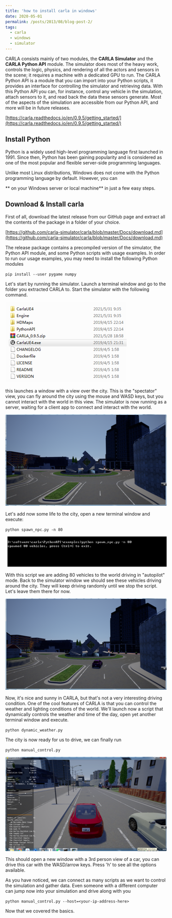 ```yaml
---
title: 'how to install carla in windows'
date: 2020-05-01
permalink: /posts/2013/08/blog-post-2/
tags:
  - carla 
  - windows
  - simulator
---
```


CARLA consists mainly of two modules, the **CARLA Simulator** and the **CARLA Python API** module. The simulator does most of the heavy work, controls the logic, physics, and rendering of all the actors and sensors in the scene; it requires a machine with a dedicated GPU to run. The CARLA Python API is a module that you can import into your Python scripts, it provides an interface for controlling the simulator and retrieving data. With this Python API you can, for instance, control any vehicle in the simulation, attach sensors to it, and read back the data these sensors generate. Most of the aspects of the simulation are accessible from our Python API, and more will be in future releases.

[https://carla.readthedocs.io/en/0.9.5/getting_started/](https://carla.readthedocs.io/en/0.9.5/getting_started/) <br/>

## Install Python

Python is a widely used high-level programming language first launched in 1991. Since then, Python has been gaining popularity and is considered as one of the most popular and flexible server-side programming languages.

Unlike most Linux distributions, Windows does not come with the Python programming language by default. However, you can 

[^1]: https://phoenixnap.com/kb/how-to-install-python-3-windows

** on your Windows server or local machine** in just a few easy steps.

## Download & Install carla 

First of all, download the latest release from our GitHub page and extract all the contents of the package in a folder of your choice.

[https://github.com/carla-simulator/carla/blob/master/Docs/download.md](https://github.com/carla-simulator/carla/blob/master/Docs/download.md)<br/>

The release package contains a precompiled version of the simulator, the Python API module, and some Python scripts with usage examples. In order to run our usage examples, you may need to install the following Python modules

`pip install --user pygame numpy`

Let's start by running the simulator. Launch a terminal window and go to the folder you extracted CARLA to. Start the simulator with the following command.

![image-20210604175138052](../images/image-20210604175138052.png)

this launches a window with a view over the city. This is the "spectator" view, you can fly around the city using the mouse and WASD keys, but you cannot interact with the world in this view. The simulator is now running as a server, waiting for a client app to connect and interact with the world.

![image-20210604175610606](../images/image-20210604175610606.png)

Let's add now some life to the city, open a new terminal window and execute:

`python spawn_npc.py -n 80`

![image-20210604175731565](../images/image-20210604175731565.png)

With this script we are adding 80 vehicles to the world driving in "autopilot" mode. Back to the simulator window we should see these vehicles driving around the city. They will keep driving randomly until we stop the script. Let's leave them there for now.

![image-20210604175924068](../images/image-20210604175924068.png)

Now, it's nice and sunny in CARLA, but that's not a very interesting driving condition. One of the cool features of CARLA is that you can control the weather and lighting conditions of the world. We'll launch now a script that dynamically controls the weather and time of the day, open yet another terminal window and execute.

`python dynamic_weather.py`

The city is now ready for us to drive, we can finally run

`python manual_control.py`

![image-20210604180518057](../images/image-20210604180518057.png)

This should open a new window with a 3rd person view of a car, you can drive this car with the WASD/arrow keys. Press 'h' to see all the options available.

As you have noticed, we can connect as many scripts as we want to control the simulation and gather data. Even someone with a different computer can jump now into your simulation and drive along with you

`python manual_control.py --host=<your-ip-address-here>`

Now that we covered the basics.